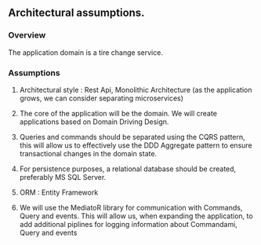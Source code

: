 ## Architectural assumptions.

### Overview
The application domain is a tire change service.

### Assumptions

1. Architectural style : Rest Api, Monolithic Architecture (as the application grows, we can consider separating microservices)

2. The core of the application will be the domain. We will create applications based on Domain Driving Design.

3. Queries and commands should be separated using the CQRS pattern, this will allow us to effectively use the DDD Aggregate pattern to ensure transactional changes in the domain state.

4. For persistence purposes, a relational database should be created, preferably MS SQL Server.

5. ORM : Entity Framework

6. We will use the MediatoR library for communication with Commands, Query and events. This will allow us, when expanding the application, to add additional piplines for logging information about Commandami, Query and events

